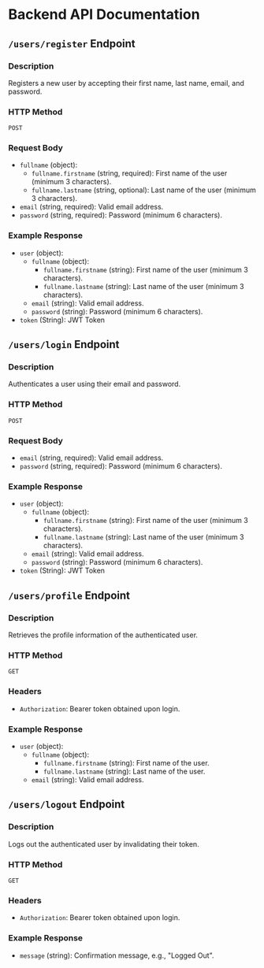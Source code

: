 # Backend API Documentation

## `/users/register` Endpoint

### Description

Registers a new user by accepting their first name, last name, email, and password.

### HTTP Method

`POST`

### Request Body

- `fullname` (object):
    - `fullname.firstname` (string, required): First name of the user (minimum 3 characters).
    - `fullname.lastname` (string, optional): Last name of the user (minimum 3 characters).
- `email` (string, required): Valid email address.
- `password` (string, required): Password (minimum 6 characters).

### Example Response

- `user` (object):
  - `fullname` (object):
     - `fullname.firstname` (string): First name of the user (minimum 3 characters).
     - `fullname.lastname` (string): Last name of the user (minimum 3 characters).
  - `email` (string): Valid email address.
  - `password` (string): Password (minimum 6 characters).
- `token` (String): JWT Token

## `/users/login` Endpoint

### Description

Authenticates a user using their email and password.

### HTTP Method

`POST`

### Request Body

- `email` (string, required): Valid email address.
- `password` (string, required): Password (minimum 6 characters).

### Example Response

- `user` (object):
  - `fullname` (object):
     - `fullname.firstname` (string): First name of the user (minimum 3 characters).
     - `fullname.lastname` (string): Last name of the user (minimum 3 characters).
  - `email` (string): Valid email address.
  - `password` (string): Password (minimum 6 characters).
- `token` (String): JWT Token

## `/users/profile` Endpoint

### Description

Retrieves the profile information of the authenticated user.

### HTTP Method

`GET`

### Headers

- `Authorization`: Bearer token obtained upon login.

### Example Response

- `user` (object):
  - `fullname` (object):
     - `fullname.firstname` (string): First name of the user.
     - `fullname.lastname` (string): Last name of the user.
  - `email` (string): Valid email address.

## `/users/logout` Endpoint

### Description

Logs out the authenticated user by invalidating their token.

### HTTP Method

`GET`

### Headers

- `Authorization`: Bearer token obtained upon login.

### Example Response

- `message` (string): Confirmation message, e.g., "Logged Out".
